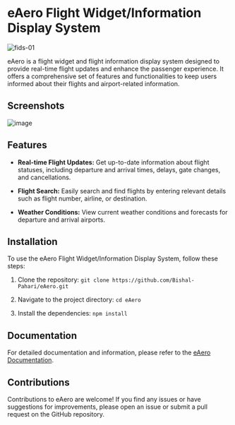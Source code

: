 # eAero Flight Widget/Information Display System

![fids-01](https://github.com/Bishal-Pahari/eAero/assets/61013432/f3bb3943-656d-448a-9d9e-64799592f553)

eAero is a flight widget and flight information display system designed to provide real-time flight updates and enhance the passenger experience. It offers a comprehensive set of features and functionalities to keep users informed about their flights and airport-related information.

## Screenshots
![image](https://github.com/Bishal-Pahari/eAero/assets/61013432/8f105aec-95ab-4110-aec9-973c8b3026f2)


## Features

- **Real-time Flight Updates:** Get up-to-date information about flight statuses, including departure and arrival times, delays, gate changes, and cancellations.

- **Flight Search:** Easily search and find flights by entering relevant details such as flight number, airline, or destination.

- **Weather Conditions:** View current weather conditions and forecasts for departure and arrival airports.

## Installation

To use the eAero Flight Widget/Information Display System, follow these steps:

1. Clone the repository:
```git clone https://github.com/Bishal-Pahari/eAero.git```

2. Navigate to the project directory:
```cd eAero```

3. Install the dependencies:
```npm install```

## Documentation
For detailed documentation and information, please refer to the [eAero Documentation](https://example.com/).

## Contributions
Contributions to eAero are welcome! If you find any issues or have suggestions for improvements, please open an issue or submit a pull request on the GitHub repository.


